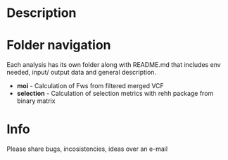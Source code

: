 # Description

# Folder navigation

Each analysis has its own folder along with README.md that includes env needed, input/ output data and general description.

* __moi__ - Calculation of Fws from filtered merged VCF
* __selection__ - Calculation of selection metrics with rehh package from binary matrix

# Info
Please share bugs, incosistencies, ideas over an e-mail